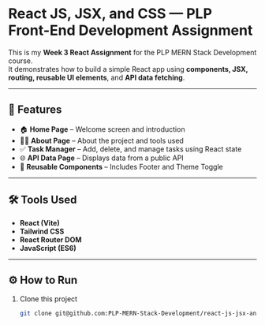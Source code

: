 # React JS, JSX, and CSS — PLP Front-End Development Assignment

This is my **Week 3 React Assignment** for the PLP MERN Stack Development course.  
It demonstrates how to build a simple React app using **components, JSX, routing, reusable UI elements**, and **API data fetching**.

---

## 🚀 Features

- 🏠 **Home Page** – Welcome screen and introduction  
- 👩‍💻 **About Page** – About the project and tools used  
- ✅ **Task Manager** – Add, delete, and manage tasks using React state  
- 🌐 **API Data Page** – Displays data from a public API  
- 🎨 **Reusable Components** – Includes Footer and Theme Toggle  

---

## 🛠️ Tools Used

- **React (Vite)**
- **Tailwind CSS**
- **React Router DOM**
- **JavaScript (ES6)**

---

## ⚙️ How to Run

1. Clone this project  
   ```bash
   git clone git@github.com:PLP-MERN-Stack-Development/react-js-jsx-and-css-mastering-front-end-development-RoseO5.git
